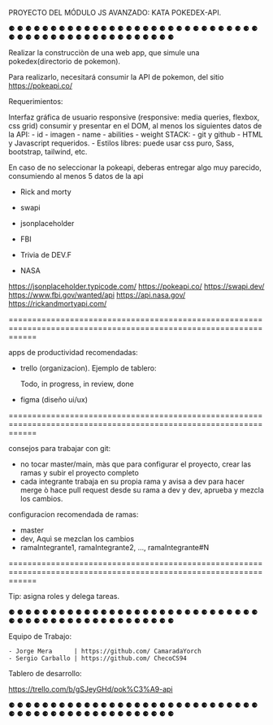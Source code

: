PROYECTO DEL MÓDULO JS AVANZADO: 
KATA POKEDEX-API.

⚈ ⚈ ⚈ ⚈ ⚈ ⚈ ⚈ ⚈ ⚈ ⚈ ⚈ ⚈ ⚈ ⚈ ⚈ ⚈ ⚈ ⚈ ⚈ ⚈ ⚈ ⚈ ⚈ ⚈ ⚈ ⚈ ⚈ ⚈ ⚈ ⚈ ⚈ ⚈ ⚈ ⚈ ⚈ ⚈ ⚈ ⚈ ⚈ ⚈ ⚈ ⚈ ⚈ ⚈ ⚈ ⚈ ⚈ ⚈ ⚈ ⚈ 

Realizar la construcciòn de una web app, que simule una pokedex(directorio de pokemon).

Para realizarlo, necesitará consumir la API de pokemon, del sitio https://pokeapi.co/

Requerimientos:

Interfaz gráfica de usuario responsive (responsive: media queries, flexbox, css grid)
consumir y presentar en el DOM, al menos los siguientes datos de la API:
    - id
    - imagen
    - name
    - abilities
    - weight
STACK: 
    - git y github
    - HTML y Javascript requeridos.
    - Estilos libres: puede usar css puro, Sass, bootstrap, tailwind, etc.

En caso de no seleccionar la pokeapi, deberas entregar algo muy parecido, consumiendo al menos 5 datos de la api

- Rick and morty
- swapi
- jsonplaceholder
- FBI
- Trivia de DEV.F

- NASA

https://jsonplaceholder.typicode.com/
https://pokeapi.co/
https://swapi.dev/
https://www.fbi.gov/wanted/api
https://api.nasa.gov/
https://rickandmortyapi.com/

==================================================================================================================

apps de productividad recomendadas:
- trello (organizacion). Ejemplo de tablero:

    Todo, in progress, in review, done

- figma (diseño ui/ux)

==================================================================================================================

consejos para trabajar con git:
- no tocar master/main, màs que para configurar el proyecto, crear las ramas y subir el proyecto completo
- cada integrante trabaja en su propia rama y avisa a dev para hacer merge ò hace pull request desde su rama a dev y dev,
aprueba y mezcla los cambios.

configuracion recomendada de ramas:
- master 
- dev, Aquì se mezclan los cambios
- ramaIntegrante1, ramaIntegrante2, ..., ramaIntegrante#N

==================================================================================================================

Tip: asigna roles y delega tareas.

⚈ ⚈ ⚈ ⚈ ⚈ ⚈ ⚈ ⚈ ⚈ ⚈ ⚈ ⚈ ⚈ ⚈ ⚈ ⚈ ⚈ ⚈ ⚈ ⚈ ⚈ ⚈ ⚈ ⚈ ⚈ ⚈ ⚈ ⚈ ⚈ ⚈ ⚈ ⚈ ⚈ ⚈ ⚈ ⚈ ⚈ ⚈ ⚈ ⚈ ⚈ ⚈ ⚈ ⚈ ⚈ ⚈ ⚈ ⚈ ⚈ ⚈ 

Equipo de Trabajo:

    - Jorge Mera      | https://github.com/ CamaradaYorch
    - Sergio Carballo | https://github.com/ ChecoCS94

Tablero de desarrollo:

https://trello.com/b/gSJeyGHd/pok%C3%A9-api

⚈ ⚈ ⚈ ⚈ ⚈ ⚈ ⚈ ⚈ ⚈ ⚈ ⚈ ⚈ ⚈ ⚈ ⚈ ⚈ ⚈ ⚈ ⚈ ⚈ ⚈ ⚈ ⚈ ⚈ ⚈ ⚈ ⚈ ⚈ ⚈ ⚈ ⚈ ⚈ ⚈ ⚈ ⚈ ⚈ ⚈ ⚈ ⚈ ⚈ ⚈ ⚈ ⚈ ⚈ ⚈ ⚈ ⚈ ⚈ ⚈ ⚈ 